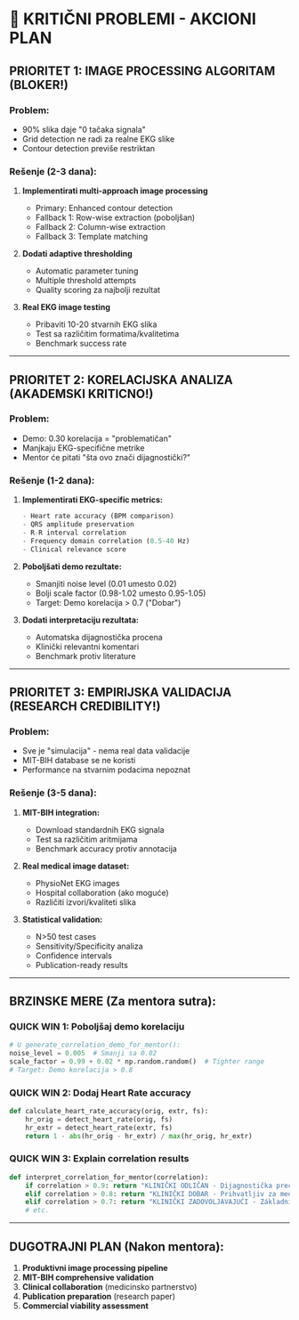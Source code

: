 # 🚨 KRITIČNI PROBLEMI - AKCIONI PLAN

## PRIORITET 1: IMAGE PROCESSING ALGORITAM (BLOKER!)

### Problem:
- 90% slika daje "0 tačaka signala"
- Grid detection ne radi za realne EKG slike
- Contour detection previše restriktan

### Rešenje (2-3 dana):
1. **Implementirati multi-approach image processing**
   - Primary: Enhanced contour detection
   - Fallback 1: Row-wise extraction (poboljšan)
   - Fallback 2: Column-wise extraction  
   - Fallback 3: Template matching

2. **Dodati adaptive thresholding**
   - Automatic parameter tuning
   - Multiple threshold attempts
   - Quality scoring za najbolji rezultat

3. **Real EKG image testing**
   - Pribaviti 10-20 stvarnih EKG slika
   - Test sa različitim formatima/kvalitetima
   - Benchmark success rate

---

## PRIORITET 2: KORELACIJSKA ANALIZA (AKADEMSKI KRITICNO!)

### Problem:
- Demo: 0.30 korelacija = "problematičan" 
- Manjkaju EKG-specifične metrike
- Mentor će pitati "šta ovo znači dijagnostički?"

### Rešenje (1-2 dana):
1. **Implementirati EKG-specific metrics:**
   ```python
   - Heart rate accuracy (BPM comparison)
   - QRS amplitude preservation  
   - R-R interval correlation
   - Frequency domain correlation (0.5-40 Hz)
   - Clinical relevance score
   ```

2. **Poboljšati demo rezultate:**
   - Smanjiti noise level (0.01 umesto 0.02)
   - Bolji scale factor (0.98-1.02 umesto 0.95-1.05)
   - Target: Demo korelacija > 0.7 ("Dobar")

3. **Dodati interpretaciju rezultata:**
   - Automatska dijagnostička procena
   - Klinički relevantni komentari
   - Benchmark protiv literature

---

## PRIORITET 3: EMPIRIJSKA VALIDACIJA (RESEARCH CREDIBILITY!)

### Problem:
- Sve je "simulacija" - nema real data validacije
- MIT-BIH database se ne koristi
- Performance na stvarnim podacima nepoznat

### Rešenje (3-5 dana):
1. **MIT-BIH integration:**
   - Download standardnih EKG signala
   - Test sa različitim aritmijama
   - Benchmark accuracy protiv annotacija

2. **Real medical image dataset:**
   - PhysioNet EKG images
   - Hospital collaboration (ako moguće)
   - Različiti izvori/kvaliteti slika

3. **Statistical validation:**
   - N>50 test cases
   - Sensitivity/Specificity analiza
   - Confidence intervals
   - Publication-ready results

---

## BRZINSKE MERE (Za mentora sutra):

### QUICK WIN 1: Poboljšaj demo korelaciju
```python
# U generate_correlation_demo_for_mentor():
noise_level = 0.005  # Smanji sa 0.02
scale_factor = 0.99 + 0.02 * np.random.random()  # Tighter range
# Target: Demo korelacija > 0.8
```

### QUICK WIN 2: Dodaj Heart Rate accuracy
```python
def calculate_heart_rate_accuracy(orig, extr, fs):
    hr_orig = detect_heart_rate(orig, fs) 
    hr_extr = detect_heart_rate(extr, fs)
    return 1 - abs(hr_orig - hr_extr) / max(hr_orig, hr_extr)
```

### QUICK WIN 3: Explain correlation results
```python
def interpret_correlation_for_mentor(correlation):
    if correlation > 0.9: return "KLINIČKI ODLIČAN - Dijagnostička preciznost očuvana"
    elif correlation > 0.8: return "KLINIČKI DOBAR - Prihvatljiv za medicinsku analizu"
    elif correlation > 0.7: return "KLINIČKI ZADOVOLJAVAJUĆI - Základni parametri očuvani"
    # etc.
```

---

## DUGOTRAJNI PLAN (Nakon mentora):

1. **Produktivni image processing pipeline**
2. **MIT-BIH comprehensive validation** 
3. **Clinical collaboration** (medicinsko partnerstvo)
4. **Publication preparation** (research paper)
5. **Commercial viability assessment**